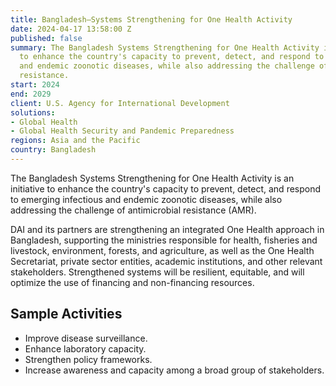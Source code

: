 ```yaml
---
title: Bangladesh—Systems Strengthening for One Health Activity
date: 2024-04-17 13:58:00 Z
published: false
summary: The Bangladesh Systems Strengthening for One Health Activity is an initiative
  to enhance the country's capacity to prevent, detect, and respond to emerging infectious
  and endemic zoonotic diseases, while also addressing the challenge of antimicrobial
  resistance.
start: 2024
end: 2029
client: U.S. Agency for International Development
solutions:
- Global Health
- Global Health Security and Pandemic Preparedness
regions: Asia and the Pacific
country: Bangladesh
---
```


The Bangladesh Systems Strengthening for One Health Activity is an initiative to enhance the country's capacity to prevent, detect, and respond to emerging infectious and endemic zoonotic diseases, while also addressing the challenge of antimicrobial resistance (AMR).
 
DAI and its partners are strengthening an integrated One Health approach in Bangladesh, supporting the ministries responsible for health, fisheries and livestock, environment, forests, and agriculture, as well as the One Health Secretariat, private sector entities, academic institutions, and other relevant stakeholders. Strengthened systems will be resilient, equitable, and will optimize the use of financing and non-financing resources.
 
## Sample Activities

* Improve disease surveillance.
* Enhance laboratory capacity.
* Strengthen policy frameworks.
* Increase awareness and capacity among a broad group of stakeholders.